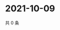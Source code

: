# 2021-10-09

共 0 条

<!-- BEGIN WEIBO -->
<!-- 最后更新时间 Sat Oct 09 2021 23:13:34 GMT+0800 (China Standard Time) -->

<!-- END WEIBO -->
